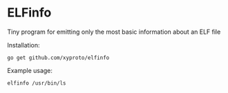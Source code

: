 # ELFinfo

Tiny program for emitting only the most basic information about an ELF file

Installation:

    go get github.com/xyproto/elfinfo

Example usage:

    elfinfo /usr/bin/ls
